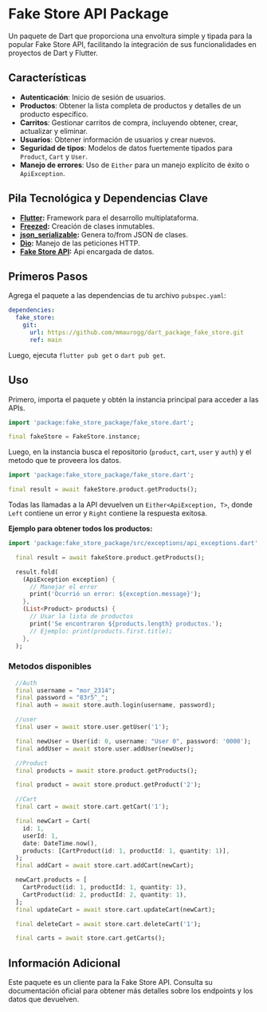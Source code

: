 # Fake Store API Package

Un paquete de Dart que proporciona una envoltura simple y tipada para la popular Fake Store API, facilitando la integración de sus funcionalidades en proyectos de Dart y Flutter.

## Características

*   **Autenticación**: Inicio de sesión de usuarios.
*   **Productos**: Obtener la lista completa de productos y detalles de un producto específico.
*   **Carritos**: Gestionar carritos de compra, incluyendo obtener, crear, actualizar y eliminar.
*   **Usuarios**: Obtener información de usuarios y crear nuevos.
*   **Seguridad de tipos**: Modelos de datos fuertemente tipados para `Product`, `Cart` y `User`.
*   **Manejo de errores**: Uso de `Either` para un manejo explícito de éxito o `ApiException`.

## Pila Tecnológica y Dependencias Clave

- **[Flutter](https://flutter.dev/):** Framework para el desarrollo multiplataforma.  
- **[Freezed](https://pub.dev/packages/freezed):** Creación de clases inmutables.  
- **[json_serializable](https://pub.dev/packages/json_serializable):** Genera to/from JSON de clases.  
- **[Dio](https://pub.dev/packages/dio):** Manejo de las peticiones HTTP.  
- **[Fake Store API](https://fakestoreapi.com/):** Api encargada de datos.

## Primeros Pasos

Agrega el paquete a las dependencias de tu archivo `pubspec.yaml`:

```yaml
dependencies:
  fake_store:
    git:
      url: https://github.com/mmaurogg/dart_package_fake_store.git
      ref: main
```

Luego, ejecuta `flutter pub get` o `dart pub get`.

## Uso

Primero, importa el paquete y obtén la instancia principal para acceder a las APIs.

```dart
import 'package:fake_store_package/fake_store.dart';

final fakeStore = FakeStore.instance;
```

Luego, en la instancia busca el repositorio (`product`, `cart`, `user` y `auth`) y el metodo que te proveera los datos.

```dart
import 'package:fake_store_package/fake_store.dart';

final result = await fakeStore.product.getProducts();
```

Todas las llamadas a la API devuelven un `Either<ApiException, T>`, donde `Left` contiene un error y `Right` contiene la respuesta exitosa.

**Ejemplo para obtener todos los productos:**

```dart
import 'package:fake_store_package/src/exceptions/api_exceptions.dart';

  final result = await fakeStore.product.getProducts();

  result.fold(
    (ApiException exception) {
      // Manejar el error
      print('Ocurrió un error: ${exception.message}');
    },
    (List<Product> products) {
      // Usar la lista de productos
      print('Se encontraron ${products.length} productos.');
      // Ejemplo: print(products.first.title);
    },
  );
```

### Metodos disponibles

```dart
  //Auth
  final username = "mor_2314";
  final password = "83r5^_";
  final auth = await store.auth.login(username, password);

  //user
  final user = await store.user.getUser('1');

  final newUser = User(id: 0, username: "User 0", password: '0000');
  final addUser = await store.user.addUser(newUser);

  //Product
  final products = await store.product.getProducts();

  final product = await store.product.getProduct('2');

  //Cart
  final cart = await store.cart.getCart('1');

  final newCart = Cart(
    id: 1,
    userId: 1,
    date: DateTime.now(),
    products: [CartProduct(id: 1, productId: 1, quantity: 1)],
  );
  final addCart = await store.cart.addCart(newCart);

  newCart.products = [
    CartProduct(id: 1, productId: 1, quantity: 1),
    CartProduct(id: 2, productId: 2, quantity: 1),
  ];
  final updateCart = await store.cart.updateCart(newCart);

  final deleteCart = await store.cart.deleteCart('1');

  final carts = await store.cart.getCarts();
```

## Información Adicional

Este paquete es un cliente para la Fake Store API. Consulta su documentación oficial para obtener más detalles sobre los endpoints y los datos que devuelven.
